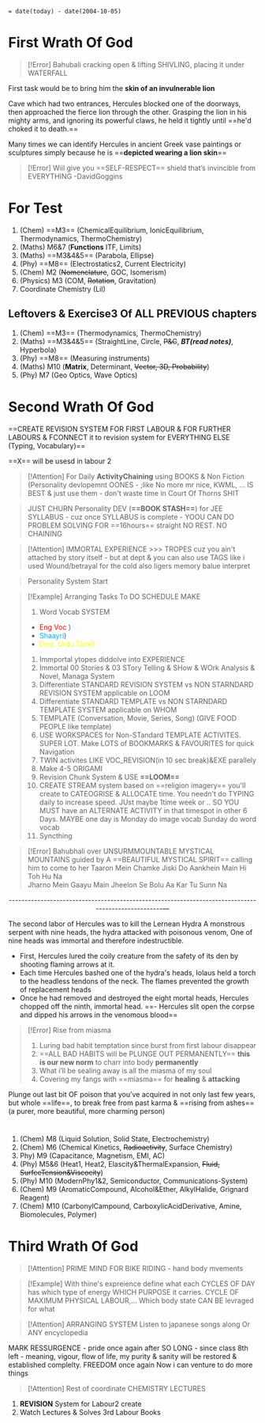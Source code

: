 

`= date(today) - date(2004-10-05)`

# First Wrath Of God
> [!Error] Bahubali cracking open & lifting SHIVLING, placing it under WATERFALL


First task would be to bring him the **skin of an invulnerable lion**

Cave which had two entrances, Hercules blocked one of the doorways, then approached the fierce lion through the other. Grasping the lion in his mighty arms, and ignoring its powerful claws, he held it tightly until ==he'd choked it to death.==

Many times we can identify Hercules in ancient Greek vase paintings or sculptures simply because he is ==**depicted wearing a lion skin**==

> [!Error] Wiil give you ==SELF-RESPECT== shield that’s invincible from EVERYTHING -DavidGoggins

# For Test
1. (Chem) ==M3== (ChemicalEquilibrium, IonicEquilibrium, Thermodynamics, ThermoChemistry)
2. (Maths) M6&7 (**Functions** ITF, Limits)
3. (Maths) ==M3&4&5== (Parabola, Ellipse)
4. (Phy) ==M8== (Electrostatics2, Current Electricity)
5. (Chem) M2 (~~Nomenclature~~, GOC, Isomerism)
6. (Physics) M3 (COM, ~~Rotation~~, Gravitation)
7. Coordinate Chemistry (Lil)

## Leftovers & Exercise3 Of ALL PREVIOUS chapters

1. (Chem) ==M3== (Thermodynamics, ThermoChemistry)
2. (Maths) ==M3&4&5== (StraightLine, Circle, ~~P&C~~, ***BT(read notes)***, Hyperbola)
3. (Phy) ==M8== (Measuring instruments)
4.  (Maths) M10 (**Matrix**, Determinant, ~~Vector, 3D, Probability~~)
5. (Phy) M7 (Geo Optics, Wave Optics)



# Second Wrath Of God

==CREATE REVISION SYSTEM FOR FIRST LABOUR
& FOR FURTHER LABOURS
& FCONNECT it to revision system for EVERYTHING ELSE (Typing, Vocabulary)==

==X== will be usesd in labour 2

> [!Attention] For Daily **ActivityChaining** using BOOKS & Non Fiction (Personality devlopemnt OONES - ;like No more mr nice, KWML, ... IS BEST & just use them - don't waste time in Court Of Thorns SHIT


> JUST CHURN Personality DEV (**==BOOK STASH==**) for JEE SYLLABUS - cuz once SYLLABUS is complete - YOOU CAN DO PROBLEM SOLVING FOR ==16hours== straight NO REST. NO CHAINING


> [!Attention] IMMORTAL EXPERIENCE >>> TROPES cuz you ain't attached by story itself - but at dept  & you can also use TAGS like i used Wound/betrayal for the cold also ligers memory balue interpret

> Personality System Start

> [!Example] Arranging Tasks To DO
> SCHEDULE MAKE
>1.  Word Vocab SYSTEM 
> 	 - <span style="color:#ff0000">Eng Voc</span> ) 
> 	- <span style="color:#00b0f0">Shaayri</span>) 
> 	- <span style="color:#ffff00">Desi, Urdu Tamil)</span>
> 
> 1. Immportal ytopes diddolve into  EXPERIENCE
> 2. Immortal 00 Stories & 03 STory Telling & SHow & WOrk Analysis & Novel, Managa System
> 3. Differentiate STANDARD REVISION SYSTEM vs NON STARNDARD REVISION SYSTEM applicable on LOOM
> 4. Differentiate STANDARD TEMPLATE vs NON STARNDARD TEMPLATE SYSTEM applicable on WHOM
> 5. TEMPLATE (Conversation, Movie, Series, Song) (GIVE FOOD PEOPLE like template)
> 6. USE WORKSPACES for Non-STandard TEMPLATE ACTIVITES. SUPER LOT. Make LOTS of BOOKMARKS & FAVOURITES for quick Navigation
> 7. TWIN activites LIKE VOC_REVISION(in 10 sec break)&EXE parallely
> 8. Make 4-5 ORIGAMI
> 9. Revision Chunk System & USE **==LOOM==**
> 10. CREATE STREAM system based on ==religion imagery== you'll create to CATEOGRISE & ALLOCATE time. You needn't do TYPING daily to increase speed. JUst maybe 1time week or .. SO YOU MUST have an ALTERNATE ACTIVITY in that timespot in other 6 Days. MAYBE one day is Monday do image vocab Sunday do word vocab
> 11. Syncthing

> [!Error] Bahubhali over UNSURMMOUNTABLE MYSTICAL MOUNTAINS guided by A ==BEAUTIFUL MYSTICAL SPIRIT== calling him to come to her
Taaron Mein Chamke Jiski Do Aankhein Main Hi Toh Hu Na  
Jharno Mein Gaayu Main Jheelon Se Bolu Aa Kar Tu Sunn Na

<center>---------------------------------------------------------------------------------------------------—</center> 

The second labor of Hercules was to kill the Lernean Hydra
A monstrous serpent with nine heads, the hydra attacked with poisonous venom, One of nine heads was immortal and therefore indestructible.

- First, Hercules lured the coily creature from the safety of its den by shooting flaming arrows at it.
- Each time Hercules bashed one of the hydra's heads, Iolaus held a torch to the headless tendons of the neck. The flames prevented the growth of replacement heads
- Once he had removed and destroyed the eight mortal heads, Hercules chopped off the ninth, immortal head.
==- Hercules slit open the corpse and dipped his arrows in the venomous blood==


> [!Error] Rise from miasma
>1. Luring bad habit temptation since burst from first labour disappear
>2. ==ALL BAD HABITS will be PLUNGE OUT PERMANENTLY== **this is our new norm** to charr into body **permanently** 
>3. What i’ll be sealing away is all the miasma of my soul
>4. Covering my fangs with ==miasma== for **healing** & **attacking**

Plunge out last bit OF poison that you’ve acquired in not only last few years, but whole ==life==, to break free from past karma & ==rising from ashes== (a purer, more beautiful, more charming person)


# 
1. (Chem) M8 (Liquid Solution, Solid State, Electrochemistry)
2. (Chem) M6 (Chemical Kinetics, ~~Radioactivity~~, Surface Chemistry)
3. Phy) M9 (Capacitance, Magnetism, EMI, AC)
4. (Phy) M5&6 (Heat1, Heat2, Elascity&ThermalExpansion, ~~Fluid, SurfceTension&Viscocity~~)
5. (Phy) M10 (ModernPhy1&2, Semiconductor, Communications-System)
6. (Chem) M9 (AromaticCompound, Alcohol&Ether, AlkylHalide, Grignard Reagent)
7. (Chem) M10 (CarbonylCampound,  CarboxylicAcidDerivative, Amine, Biomolecules, Polymer)
# Third Wrath Of God
> [!Attention] PRIME MIND FOR BIKE RIDING - hand body mvements 

> [!Example] With thine's expreience define what each CYCLES OF DAY has which type of energy WHICH PURPOSE it carries. CYCLE OF MAXIMUM PHYSICAL LABOUR,...  Which body state CAN BE levraged for what 

> [!Attention] ARRANGING SYSTEM
> Listen to japanese songs along 
> Or ANY encyclopedia

MARK RESSURGENCE - pride once again after SO LONG - since class 8th left - meaning, vigour, flow of life, my purity & sanity will be restored & established complelty.
FREEDOM once again
Now i can venture to do more things 

> [!Attention] Rest of coordinate CHEMISTRY LECTURES


1) **REVISION** System for Labour2 create
2) Watch Lectures & Solves 3rd Labour Books